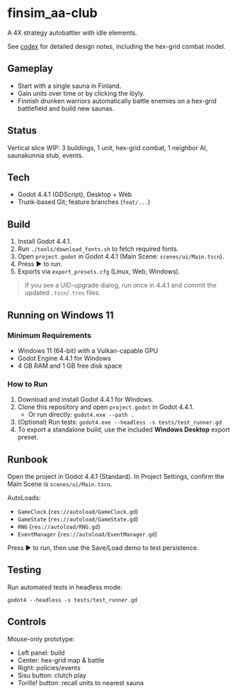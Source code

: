 # finsim_aa-club

A 4X strategy autobattler with idle elements.

See [codex](codex.md) for detailed design notes, including the hex-grid combat model.

## Gameplay
- Start with a single sauna in Finland.
- Gain units over time or by clicking the löyly.
- Finnish drunken warriors automatically battle enemies on a hex-grid battlefield and build new saunas.

## Status
Vertical slice WIP: 3 buildings, 1 unit, hex-grid combat, 1 neighbor AI, saunakunnia stub, events.

## Tech
- Godot 4.4.1 (GDScript), Desktop + Web
- Trunk-based Git; feature branches (`feat/...`)

## Build
1. Install Godot 4.4.1.
2. Run `./tools/download_fonts.sh` to fetch required fonts.
3. Open `project.godot` in Godot 4.4.1 (Main Scene: `scenes/ui/Main.tscn`).
4. Press ▶ to run.
5. Exports via `export_presets.cfg` (Linux, Web, Windows).

> If you see a UID-upgrade dialog, run once in 4.4.1 and commit the updated `.tscn`/`.tres` files.

## Running on Windows 11

### Minimum Requirements
- Windows 11 (64-bit) with a Vulkan-capable GPU
- Godot Engine 4.4.1 for Windows
- 4 GB RAM and 1 GB free disk space

### How to Run
1. Download and install Godot 4.4.1 for Windows.
2. Clone this repository and open `project.godot` in Godot 4.4.1.
   - Or run directly: `godot4.exe --path .`
3. (Optional) Run tests: `godot4.exe --headless -s tests/test_runner.gd`
4. To export a standalone build, use the included **Windows Desktop** export preset.

## Runbook
Open the project in Godot 4.4.1 (Standard). In Project Settings, confirm the Main Scene is `scenes/ui/Main.tscn`.

AutoLoads:
- `GameClock` (`res://autoload/GameClock.gd`)
- `GameState` (`res://autoload/GameState.gd`)
- `RNG` (`res://autoload/RNG.gd`)
- `EventManager` (`res://autoload/EventManager.gd`)

Press ▶ to run, then use the Save/Load demo to test persistence.

## Testing
Run automated tests in headless mode:

```
godot4 --headless -s tests/test_runner.gd
```

## Controls
Mouse-only prototype:
- Left panel: build
- Center: hex-grid map & battle
- Right: policies/events
- Sisu button: clutch play
- Torille! button: recall units to nearest sauna
